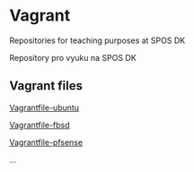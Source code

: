 # Vagrant
Repositories for teaching purposes at SPOS DK

Repository pro vyuku na SPOS DK

## Vagrant files

[Vagrantfile-ubuntu](https://app.vagrantup.com/ubuntu/boxes/jammy64)

[Vagrantfile-fbsd](https://app.vagrantup.com/freebsd/boxes/FreeBSD-14.1-RELEASE)

[Vagrantfile-pfsense](https://app.vagrantup.com/cmad/boxes/pfsense)

...